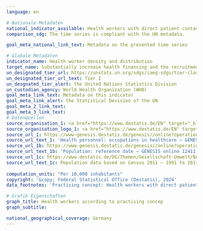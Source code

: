 ```yaml
---
language: en    

# Nationale Metadaten    
national_indicator_available: Health workers with direct patient contact (practising concept)    
comparison_sdg: The time series is compliant with the UN metadata.    

goal_meta_national_link_text: Metadata on the presented time series    

# Globale Metadaten    
indicator_name: Health worker density and distribution    
target_name: Substantially increase health financing and the recruitment, development, training and retention of the health workforce in developing countries, especially in least developed countries and small island developing States    
un_designated_tier_url: https://unstats.un.org/sdgs/iaeg-sdgs/tier-classification/    
un_designated_tier_url_text: Tier I    
un_desgnated_tier_alert: the United Nations Statistics Division    
un_custodian_agency: World Health Organization (WHO)    
goal_meta_link_text: Metadata on this indicator    
goal_meta_link_alert: the Statistical Devision of the UN    
goal_meta_2_link_text:     
goal_meta_3_link_text:         
# Datenquellen
source_organisation_1: <a href="https://www.destatis.de/EN" target="_blank"> Federal Statistical Office (Destatis) </a>
source_organisation_logo_1: <a href="https://www.destatis.de/EN" target="_blank"><img src="https://sdg-indikatoren.de/public/OrgImgEn/destatis.png" alt="Logo destatis" style="height:60px; width:148px"/></a>
source_url_1: https://www-genesis.destatis.de/genesis//online?operation=table&code=23621-0002&bypass=true&language=en
source_url_text_1: 'Health personnel: occupations in healthcare – GENESIS online 23621-0002'
source_url_1b: https://www-genesis.destatis.de/genesis//online?operation=table&code=12411-0006&bypass=true&levelindex=1&levelid=1639396599054#abreadcrumb
source_url_text_1b: 'Population: reference date – GENESIS online 12411-0006'
source_url_1c: https://www.destatis.de/DE/Themen/Gesellschaft-Umwelt/Bevoelkerung/Bevoelkerungsstand/_inhalt.html#sprg233540
source_url_text_1c: Population data based on Census 2011 – 1991 to 2011 (only available in German)
    
computation_units: "Per 10,000 inhabitants"    
copyright: '&copy; Federal Statistical Office (Destatis), 2024'    
data_footnotes: 'Practising concept: Health workers with direct patient contact.<br>• 2019 to 2021 partly revised data.<br>• Total: Data is only available from 2012 due to methodological changes.<br>• For 2010, the population was calculated backwards using the 2011 census and migration, birth and death statistics.'    

# Grafik Eigenschaften    
graph_title: Health workers according to practising concep
graph_subtitle:     

national_geographical_coverage: Germany    
---
```


<span></span>